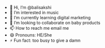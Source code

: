 - 👋 Hi, I’m @balisakshi
- 👀 I’m interested in music
- 🌱 I’m currently learning digital marketing
- 💞️ I’m looking to collaborate on baby products
- 📫 How to reach me email me
- 😄 Pronouns: HE/She
- ⚡ Fun fact: too busy to give a damn
  

<!---
balisakshi/balisakshi is a ✨ special ✨ repository because its `README.md` (this file) appears on your GitHub profile.
You can click the Preview link to take a look at your changes.
--->
